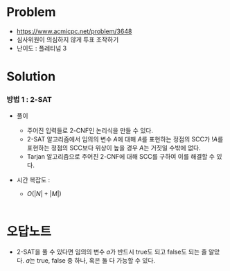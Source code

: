 # Problem
* https://www.acmicpc.net/problem/3648
* 심사위원이 의심하지 않게 투표 조작하기
* 난이도 : 플레티넘 3

# Solution

### 방법 1 : 2-SAT
* 풀이
  * 주어진 입력들로 2-CNF인 논리식을 만들 수 있다.
  * 2-SAT 알고리즘에서 임의의 변수 $A$에 대해 $A$를 표현하는 정점의 SCC가 $!A$를 표현하는 정점의 SCC보다 위상이 높을 경우 
$A$는 거짓일 수밖에 없다.
  * Tarjan 알고리즘으로 주어진 2-CNF에 대해 SCC를 구하여 이를 해결할 수 있다.

* 시간 복잡도 :
  * $O(|N| + |M|)$
<br></br>

# 오답노트
* 2-SAT을 풀 수 있다면 임의의 변수 $a$가 반드시 true도 되고 false도 되는 줄 알았다. $a$는 true, false 중 하나, 혹은 둘 다 가능할 수 있다.
